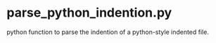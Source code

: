 # parse_python_indention.py
python function to parse the indention of a python-style indented file.
